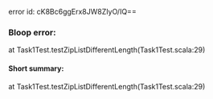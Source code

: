 error id: cK8Bc6ggErx8JW8ZIyO/IQ==
### Bloop error:

at Task1Test.testZipListDifferentLength(Task1Test.scala:29)
#### Short summary: 

at Task1Test.testZipListDifferentLength(Task1Test.scala:29)